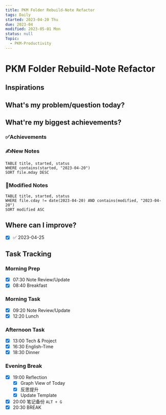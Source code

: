 ```yaml
---
title: PKM Folder Rebuild-Note Refactor
tags: Daily
started: 2023-04-20 Thu
due: 2023-04
modified: 2023-05-01 Mon
status: null
Topic:
  - PKM-Productivity
---
```

# PKM Folder Rebuild-Note Refactor
## Inspirations

## What's my problem/question today?

## What're my biggest achievements?
### ✅Achievements

### ✍️New Notes

```dataview
TABLE title, started, status
WHERE contains(started, "2023-04-20")
SORT file.mday DESC
```

### 📝Modified Notes

```dataview
TABLE title, started, status
WHERE file.cday != date(2023-04-20) AND contains(modified, "2023-04-20")
SORT modified ASC
```

## Where can I improve?
- [x] ✅ 2023-04-25
## Task Tracking
### Morning Prep
- [x] 07:30 Note Review/Update
- [x] 08:40 Breakfast
### Morning Task
- [x] 09:20 Note Review/Update
- [x] 12:20 Lunch
### Afternoon Task
- [x] 13:00 Tech & Project
- [x] 16:30 English-Time
- [x] 18:30 Dinner
### Evening Break
- [x] 19:00 Reflection
	- [x] Graph View of Today
	- [x] 反思提升
	- [x] Update Template 
- [x] 20:00 笔记备份 `ALT + G`
- [x] 20:30 BREAK